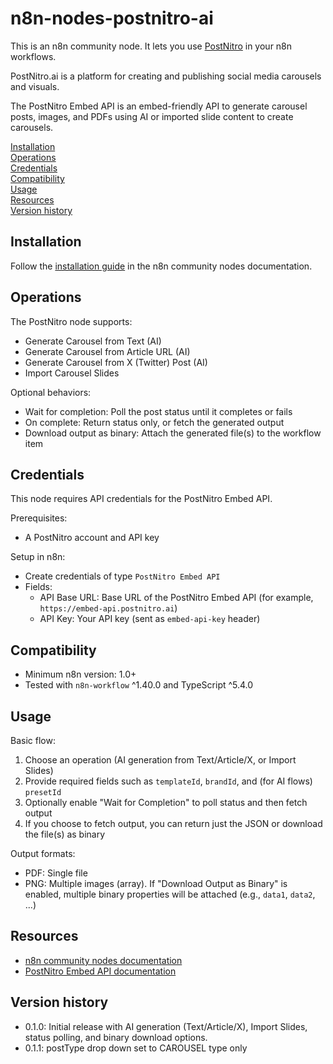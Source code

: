 # n8n-nodes-postnitro-ai

This is an n8n community node. It lets you use [PostNitro](https://postnitro.ai) in your n8n workflows.

PostNitro.ai is a platform for creating and publishing social media carousels and visuals.

The PostNitro Embed API is an embed-friendly API to generate carousel posts, images, and PDFs using AI or imported slide content to create carousels.


[Installation](#installation)  
[Operations](#operations)  
[Credentials](#credentials)  
[Compatibility](#compatibility)  
[Usage](#usage)  
[Resources](#resources)  
[Version history](#version-history)  

## Installation

Follow the [installation guide](https://docs.n8n.io/integrations/community-nodes/installation/) in the n8n community nodes documentation.

## Operations

The PostNitro node supports:
- Generate Carousel from Text (AI)
- Generate Carousel from Article URL (AI)
- Generate Carousel from X (Twitter) Post (AI)
- Import Carousel Slides

Optional behaviors:
- Wait for completion: Poll the post status until it completes or fails
- On complete: Return status only, or fetch the generated output
- Download output as binary: Attach the generated file(s) to the workflow item

## Credentials

This node requires API credentials for the PostNitro Embed API.

Prerequisites:
- A PostNitro account and API key

Setup in n8n:
- Create credentials of type `PostNitro Embed API`
- Fields:
  - API Base URL: Base URL of the PostNitro Embed API (for example, `https://embed-api.postnitro.ai`)
  - API Key: Your API key (sent as `embed-api-key` header)

## Compatibility

- Minimum n8n version: 1.0+
- Tested with `n8n-workflow` ^1.40.0 and TypeScript ^5.4.0

## Usage

Basic flow:
1. Choose an operation (AI generation from Text/Article/X, or Import Slides)
2. Provide required fields such as `templateId`, `brandId`, and (for AI flows) `presetId`
3. Optionally enable "Wait for Completion" to poll status and then fetch output
4. If you choose to fetch output, you can return just the JSON or download the file(s) as binary

Output formats:
- PDF: Single file
- PNG: Multiple images (array). If "Download Output as Binary" is enabled, multiple binary properties will be attached (e.g., `data1`, `data2`, ...)

## Resources

- [n8n community nodes documentation](https://docs.n8n.io/integrations/#community-nodes)
- [PostNitro Embed API documentation](https://postnitro.ai/docs/embed/api)

## Version history

- 0.1.0: Initial release with AI generation (Text/Article/X), Import Slides, status polling, and binary download options.
- 0.1.1: postType drop down set to CAROUSEL type only